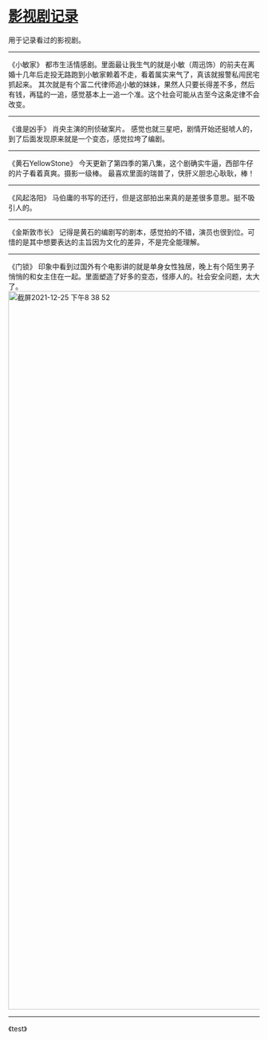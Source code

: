 # [影视剧记录](https://github.com/SEALMichael/SEAL_Blog/issues/2)

用于记录看过的影视剧。

---

《小敏家》
都市生活情感剧。里面最让我生气的就是小敏（周迅饰）的前夫在离婚十几年后走投无路跑到小敏家赖着不走，看着属实来气了，真该就报警私闯民宅抓起来。
其次就是有个富二代律师追小敏的妹妹，果然人只要长得差不多，然后有钱，再猛的一追，感觉基本上一追一个准。这个社会可能从古至今这条定律不会改变。

---

《谁是凶手》
肖央主演的刑侦破案片。
感觉也就三星吧，剧情开始还挺唬人的，到了后面发现原来就是一个变态，感觉拉垮了编剧。

---

《黄石YellowStone》
今天更新了第四季的第八集，这个剧确实牛逼，西部牛仔的片子看着真爽。摄影一级棒。
最喜欢里面的瑞普了，侠肝义胆忠心耿耿，棒！

---

《风起洛阳》
马伯庸的书写的还行，但是这部拍出来真的是差很多意思。挺不吸引人的。

---

《金斯敦市长》
记得是黄石的编剧写的剧本，感觉拍的不错，演员也很到位。可惜的是其中想要表达的主旨因为文化的差异，不是完全能理解。

---

《门锁》
印象中看到过国外有个电影讲的就是单身女性独居，晚上有个陌生男子悄悄的和女主住在一起。里面塑造了好多的变态，怪瘆人的。社会安全问题，太大了。
<img width="1440" alt="截屏2021-12-25 下午8 38 52" src="https://user-images.githubusercontent.com/16982721/147386254-569c3b4e-8526-457e-a7fc-d2a9f2a10fcc.png">



---

《test》